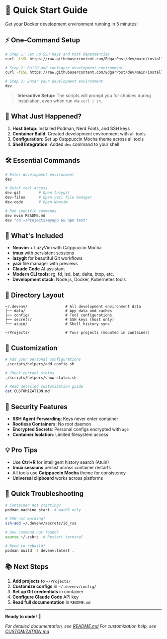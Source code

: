 # 🚀 Quick Start Guide

Get your Docker development environment running in 5 minutes!

## ⚡ One-Command Setup

```bash
# Step 1: Set up SSH keys and host dependencies
curl -fsSL https://raw.githubusercontent.com/EdgarPost/dev/main/install-host-keys.sh | sh

# Step 2: Build and configure development environment
curl -fsSL https://raw.githubusercontent.com/EdgarPost/dev/main/install-devenv.sh | sh

# Step 3: Enter your development environment
dev
```

> **Interactive Setup:** The scripts will prompt you for choices during installation, even when run via `curl | sh`.

## 🎯 What Just Happened?

1. **Host Setup**: Installed Podman, Nerd Fonts, and SSH keys
2. **Container Build**: Created development environment with all tools
3. **Configuration**: Set up Catppuccin Mocha theme across all tools
4. **Shell Integration**: Added `dev` command to your shell

## 🛠️ Essential Commands

```bash
# Enter development environment
dev

# Quick tool access
dev-git        # Open lazygit
dev-files      # Open yazi file manager
dev-code       # Open Neovim

# Run specific commands
dev nvim README.md
dev "cd ~/Projects/myapp && npm test"
```

## 🎨 What's Included

- **Neovim** + LazyVim with Catppuccin Mocha
- **tmux** with persistent sessions
- **lazygit** for beautiful Git workflows
- **yazi** file manager with previews
- **Claude Code** AI assistant
- **Modern CLI tools**: rg, fd, lsd, bat, delta, btop, etc.
- **Development stack**: Node.js, Docker, Kubernetes tools

## 📁 Directory Layout

```
~/.devenv/                 # All development environment data
├── data/                  # App data and caches
├── config/                # Tool configurations
├── secrets/               # SSH keys (host only)
└── atuin/                 # Shell history sync

~/Projects/                # Your projects (mounted in container)
```

## 🔧 Customization

```bash
# Add your personal configurations
./scripts/helpers/add-config.sh

# Check current status
./scripts/helpers/show-status.sh

# Read detailed customization guide
cat CUSTOMIZATION.md
```

## 🔐 Security Features

- **SSH Agent Forwarding**: Keys never enter container
- **Rootless Containers**: No root daemon
- **Encrypted Secrets**: Personal configs encrypted with `age`
- **Container Isolation**: Limited filesystem access

## 💡 Pro Tips

- Use **Ctrl+R** for intelligent history search (Atuin)
- **tmux sessions** persist across container restarts
- All tools use **Catppuccin Mocha** theme for consistency
- **Universal clipboard** works across platforms

## 🐛 Quick Troubleshooting

```bash
# Container not starting?
podman machine start  # macOS only

# SSH not working?
ssh-add ~/.devenv/secrets/id_rsa

# Dev command not found?
source ~/.zshrc  # Restart terminal

# Need to rebuild?
podman build -t devenv:latest .
```

## 📚 Next Steps

1. **Add projects** to `~/Projects/`
2. **Customize configs** in `~/.devenv/config/`
3. **Set up Git credentials** in container
4. **Configure Claude Code** API key
5. **Read full documentation** in `README.md`

---

**Ready to code!** 🎉

*For detailed documentation, see [README.md](./README.md)*
*For customization help, see [CUSTOMIZATION.md](./CUSTOMIZATION.md)*